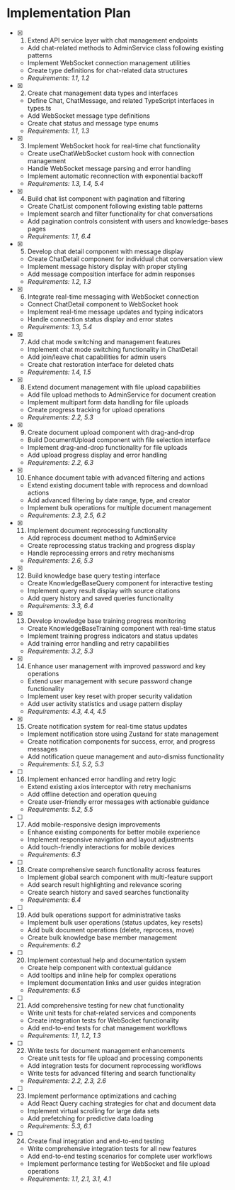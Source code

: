 # Implementation Plan

- [x] 1. Extend API service layer with chat management endpoints
  - Add chat-related methods to AdminService class following existing patterns
  - Implement WebSocket connection management utilities
  - Create type definitions for chat-related data structures
  - _Requirements: 1.1, 1.2_

- [x] 2. Create chat management data types and interfaces
  - Define Chat, ChatMessage, and related TypeScript interfaces in types.ts
  - Add WebSocket message type definitions
  - Create chat status and message type enums
  - _Requirements: 1.1, 1.3_

- [x] 3. Implement WebSocket hook for real-time chat functionality
  - Create useChatWebSocket custom hook with connection management
  - Handle WebSocket message parsing and error handling
  - Implement automatic reconnection with exponential backoff
  - _Requirements: 1.3, 1.4, 5.4_

- [x] 4. Build chat list component with pagination and filtering
  - Create ChatList component following existing table patterns
  - Implement search and filter functionality for chat conversations
  - Add pagination controls consistent with users and knowledge-bases pages
  - _Requirements: 1.1, 6.4_

- [x] 5. Develop chat detail component with message display
  - Create ChatDetail component for individual chat conversation view
  - Implement message history display with proper styling
  - Add message composition interface for admin responses
  - _Requirements: 1.2, 1.3_

- [x] 6. Integrate real-time messaging with WebSocket connection
  - Connect ChatDetail component to WebSocket hook
  - Implement real-time message updates and typing indicators
  - Handle connection status display and error states
  - _Requirements: 1.3, 5.4_

- [x] 7. Add chat mode switching and management features
  - Implement chat mode switching functionality in ChatDetail
  - Add join/leave chat capabilities for admin users
  - Create chat restoration interface for deleted chats
  - _Requirements: 1.4, 1.5_

- [x] 8. Extend document management with file upload capabilities
  - Add file upload methods to AdminService for document creation
  - Implement multipart form data handling for file uploads
  - Create progress tracking for upload operations
  - _Requirements: 2.2, 5.3_

- [x] 9. Create document upload component with drag-and-drop
  - Build DocumentUpload component with file selection interface
  - Implement drag-and-drop functionality for file uploads
  - Add upload progress display and error handling
  - _Requirements: 2.2, 6.3_

- [x] 10. Enhance document table with advanced filtering and actions
  - Extend existing document table with reprocess and download actions
  - Add advanced filtering by date range, type, and creator
  - Implement bulk operations for multiple document management
  - _Requirements: 2.3, 2.5, 6.2_

- [x] 11. Implement document reprocessing functionality
  - Add reprocess document method to AdminService
  - Create reprocessing status tracking and progress display
  - Handle reprocessing errors and retry mechanisms
  - _Requirements: 2.6, 5.3_

- [x] 12. Build knowledge base query testing interface
  - Create KnowledgeBaseQuery component for interactive testing
  - Implement query result display with source citations
  - Add query history and saved queries functionality
  - _Requirements: 3.3, 6.4_

- [x] 13. Develop knowledge base training progress monitoring
  - Create KnowledgeBaseTraining component with real-time status
  - Implement training progress indicators and status updates
  - Add training error handling and retry capabilities
  - _Requirements: 3.2, 5.3_

- [x] 14. Enhance user management with improved password and key operations
  - Extend user management with secure password change functionality
  - Implement user key reset with proper security validation
  - Add user activity statistics and usage pattern display
  - _Requirements: 4.3, 4.4, 4.5_

- [x] 15. Create notification system for real-time status updates
  - Implement notification store using Zustand for state management
  - Create notification components for success, error, and progress messages
  - Add notification queue management and auto-dismiss functionality
  - _Requirements: 5.1, 5.2, 5.3_

- [ ] 16. Implement enhanced error handling and retry logic
  - Extend existing axios interceptor with retry mechanisms
  - Add offline detection and operation queuing
  - Create user-friendly error messages with actionable guidance
  - _Requirements: 5.2, 5.5_

- [ ] 17. Add mobile-responsive design improvements
  - Enhance existing components for better mobile experience
  - Implement responsive navigation and layout adjustments
  - Add touch-friendly interactions for mobile devices
  - _Requirements: 6.3_

- [ ] 18. Create comprehensive search functionality across features
  - Implement global search component with multi-feature support
  - Add search result highlighting and relevance scoring
  - Create search history and saved searches functionality
  - _Requirements: 6.4_

- [ ] 19. Add bulk operations support for administrative tasks
  - Implement bulk user operations (status updates, key resets)
  - Add bulk document operations (delete, reprocess, move)
  - Create bulk knowledge base member management
  - _Requirements: 6.2_

- [ ] 20. Implement contextual help and documentation system
  - Create help component with contextual guidance
  - Add tooltips and inline help for complex operations
  - Implement documentation links and user guides integration
  - _Requirements: 6.5_

- [ ] 21. Add comprehensive testing for new chat functionality
  - Write unit tests for chat-related services and components
  - Create integration tests for WebSocket functionality
  - Add end-to-end tests for chat management workflows
  - _Requirements: 1.1, 1.2, 1.3_

- [ ] 22. Write tests for document management enhancements
  - Create unit tests for file upload and processing components
  - Add integration tests for document reprocessing workflows
  - Write tests for advanced filtering and search functionality
  - _Requirements: 2.2, 2.3, 2.6_

- [ ] 23. Implement performance optimizations and caching
  - Add React Query caching strategies for chat and document data
  - Implement virtual scrolling for large data sets
  - Add prefetching for predictive data loading
  - _Requirements: 5.3, 6.1_

- [ ] 24. Create final integration and end-to-end testing
  - Write comprehensive integration tests for all new features
  - Add end-to-end testing scenarios for complete user workflows
  - Implement performance testing for WebSocket and file upload operations
  - _Requirements: 1.1, 2.1, 3.1, 4.1_
